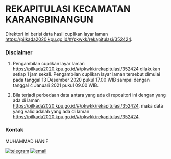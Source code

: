 
# REKAPITULASI KECAMATAN KARANGBINANGUN

Direktori ini berisi data hasil cuplikan layar laman https://pilkada2020.kpu.go.id/#/pkwkk/rekapitulasi/352424.

### Disclaimer

1. Pengambilan cuplikan layar laman https://pilkada2020.kpu.go.id/#/pkwkk/rekapitulasi/352424 dilakukan setiap 1 jam sekali. Pengambilan cuplikan layar laman tersebut dimulai pada tanggal 13 Desember 2020 pukul 17.00 WIB sampai dengan tanggal 4 Januari 2021 pukul 09.00 WIB.

2. Bila terjadi perbedaan data antara yang ada di repositori ini dengan yang ada di laman https://pilkada2020.kpu.go.id/#/pkwkk/rekapitulasi/352424, maka data yang valid adalah yang ada di laman https://pilkada2020.kpu.go.id/#/pkwkk/rekapitulasi/352424.

### Kontak

MUHAMMAD HANIF

[![telegram](https://img.shields.io/badge/telegram-@hanifmu-blue)](https://t.me/hanifmu) [![email](https://img.shields.io/badge/email-moehammadhanif@gmail.com-white)](mailto:moehammadhanif@gmail.com)


